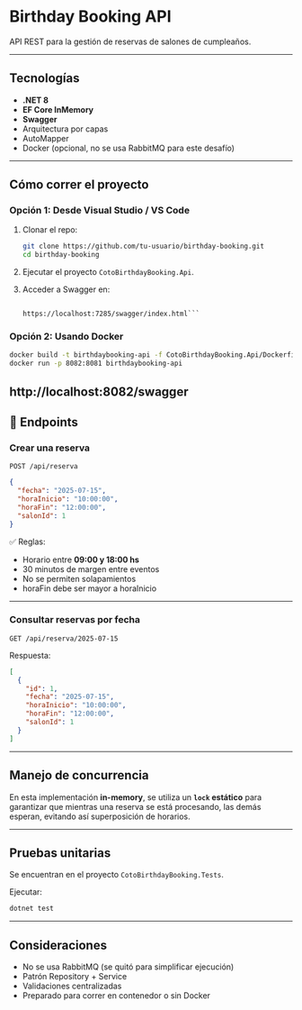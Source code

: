 #  Birthday Booking API

API REST para la gestión de reservas de salones de cumpleaños.

---

##  Tecnologías

- **.NET 8**
- **EF Core InMemory**
- **Swagger**
- Arquitectura por capas
- AutoMapper
- Docker (opcional, no se usa RabbitMQ para este desafío)

---

##  Cómo correr el proyecto

### Opción 1: Desde Visual Studio / VS Code

1. Clonar el repo:
   ```bash
   git clone https://github.com/tu-usuario/birthday-booking.git
   cd birthday-booking
   ```

2. Ejecutar el proyecto `CotoBirthdayBooking.Api`.

3. Acceder a Swagger en:
   ```
  
   https://localhost:7285/swagger/index.html```

### Opción 2: Usando Docker

```bash
docker build -t birthdaybooking-api -f CotoBirthdayBooking.Api/Dockerfile .
docker run -p 8082:8081 birthdaybooking-api
```
 http://localhost:8082/swagger
---

## 🧪 Endpoints

### Crear una reserva

`POST /api/reserva`

```json
{
  "fecha": "2025-07-15",
  "horaInicio": "10:00:00",
  "horaFin": "12:00:00",
  "salonId": 1
}
```

✅ Reglas:

- Horario entre **09:00 y 18:00 hs**
- 30 minutos de margen entre eventos
- No se permiten solapamientos
- horaFin debe ser mayor a horaInicio

---

### Consultar reservas por fecha

`GET /api/reserva/2025-07-15`

Respuesta:

```json
[
  {
    "id": 1,
    "fecha": "2025-07-15",
    "horaInicio": "10:00:00",
    "horaFin": "12:00:00",
    "salonId": 1
  }
]
```

---

##  Manejo de concurrencia

En esta implementación **in-memory**, se utiliza un **`lock` estático** 
para garantizar que mientras una reserva se está procesando, 
las demás esperan, evitando así superposición de horarios.

---

##  Pruebas unitarias

Se encuentran en el proyecto `CotoBirthdayBooking.Tests`.

Ejecutar:

```bash
dotnet test
```

---

## Consideraciones

- No se usa RabbitMQ (se quitó para simplificar ejecución)
- Patrón Repository + Service
- Validaciones centralizadas
- Preparado para correr en contenedor o sin Docker

